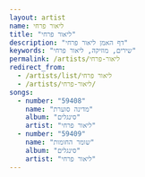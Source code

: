 ```yaml
---
layout: artist
name: ליאור פרחי
title: "ליאור פרחי"
description: "דף האמן ליאור פרחי"
keywords: "שירים, מוזיקה, ליאור פרחי"
permalink: /artists/ליאור-פרחי
redirect_from:
  - /artists/list/ליאור פרחי
  - /artists/ליאור-פרחי/
songs:
  - number: "59408"
    name: "מדינה סוערת"
    album: "סינגלים"
    artist: "ליאור פרחי"
  - number: "59409"
    name: "שומר החומות"
    album: "סינגלים"
    artist: "ליאור פרחי"
---
```

